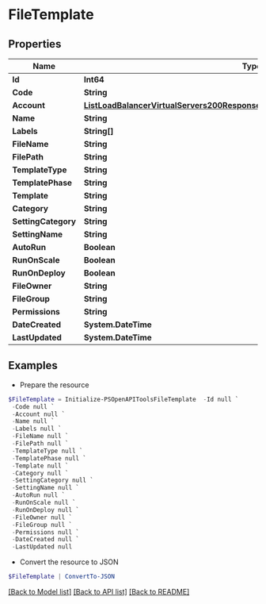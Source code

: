 # FileTemplate
## Properties

Name | Type | Description | Notes
------------ | ------------- | ------------- | -------------
**Id** | **Int64** |  | [optional] 
**Code** | **String** |  | [optional] 
**Account** | [**ListLoadBalancerVirtualServers200ResponseAllOfLoadBalancerInstancesInnerSslCert**](ListLoadBalancerVirtualServers200ResponseAllOfLoadBalancerInstancesInnerSslCert.md) |  | [optional] 
**Name** | **String** |  | [optional] 
**Labels** | **String[]** |  | [optional] 
**FileName** | **String** |  | [optional] 
**FilePath** | **String** |  | [optional] 
**TemplateType** | **String** |  | [optional] 
**TemplatePhase** | **String** |  | [optional] 
**Template** | **String** |  | [optional] 
**Category** | **String** |  | [optional] 
**SettingCategory** | **String** |  | [optional] 
**SettingName** | **String** |  | [optional] 
**AutoRun** | **Boolean** |  | [optional] 
**RunOnScale** | **Boolean** |  | [optional] 
**RunOnDeploy** | **Boolean** |  | [optional] 
**FileOwner** | **String** |  | [optional] 
**FileGroup** | **String** |  | [optional] 
**Permissions** | **String** |  | [optional] 
**DateCreated** | **System.DateTime** |  | [optional] 
**LastUpdated** | **System.DateTime** |  | [optional] 

## Examples

- Prepare the resource
```powershell
$FileTemplate = Initialize-PSOpenAPIToolsFileTemplate  -Id null `
 -Code null `
 -Account null `
 -Name null `
 -Labels null `
 -FileName null `
 -FilePath null `
 -TemplateType null `
 -TemplatePhase null `
 -Template null `
 -Category null `
 -SettingCategory null `
 -SettingName null `
 -AutoRun null `
 -RunOnScale null `
 -RunOnDeploy null `
 -FileOwner null `
 -FileGroup null `
 -Permissions null `
 -DateCreated null `
 -LastUpdated null
```

- Convert the resource to JSON
```powershell
$FileTemplate | ConvertTo-JSON
```

[[Back to Model list]](../README.md#documentation-for-models) [[Back to API list]](../README.md#documentation-for-api-endpoints) [[Back to README]](../README.md)


